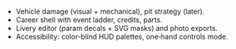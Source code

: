 - Vehicle damage (visual + mechanical), pit strategy (later).
- Career shell with event ladder, credits, parts.
- Livery editor (param decals + SVG masks) and photo exports.
- Accessibility: color-blind HUD palettes, one‑hand controls mode.
